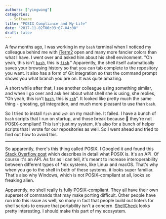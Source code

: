 ```yaml
---
authors: ["yingwang"]
categories:
  - Software
title: "POSIX Compliance and My Life"
date: "2017-11-02T00:03:07-04:00"
draft: false
---
```


A few months ago, I was working in my `bash` terminal when I noticed my colleague behind me with [iTerm2](https://www.iterm2.com/) open and many more fancier colors than what I have. I went over and asked him about his shell environment. "Oh yeah, this isn't [`bash`](https://www.gnu.org/software/bash/), this is [`fish`](http://fishshell.com/)." Apparently, the shell itself automatically saves your browsing history so that you can tab complete to the repository you want. It also has a form of Git integration so that the command prompt shows you what branch you are on. It was quite amazing.

A short while after that, I see another colleague using something similar, and when I go over and ask her about what shell she is using, she replies, "Oh yeah, this isn't [`bash`](https://www.gnu.org/software/bash/), this is [`zsh`](http://www.zsh.org/)". It looked like pretty much the same thing - ghosting, git integration, and much more pleasant to use than `bash`.

So I tried to install `fish` and `zsh` on my machine. It failed. I have a bunch of `bash` scripts that I run on startup, and those break because :tada: they're not POSIX-compliant! This isn't just my system, it's also for a bunch of helper scripts that I wrote for our repositories as well. So I went ahead and tried to find out how to avoid this.

---

So apparently, there's this thing called POSIX. I Googled it and found this [Stack Overflow post](https://stackoverflow.com/questions/1780599/i-never-really-understood-what-is-posix) which describes in detail what POSIX is. It's an API. Of course it's an API. As far as I can tell, it's meant to increase interoperability between different types of \*nix systems, like Linux and macOS. That's why when you go to the shell in both of these systems, it looks super familiar. That's also why Windows, which is not POSIX-compliant at all, looks so freaking alien.

Apparently, no shell really is fully POSIX-compliant. They all have their own superset of commands that may make porting difficult. Other people have run into this issue as well, so many in fact that people build out linters for shell scripts to ensure that portability isn't a concern. [ShellCheck](https://github.com/koalaman/shellcheck) looks pretty interesting. I should make this part of my ecosystem.
